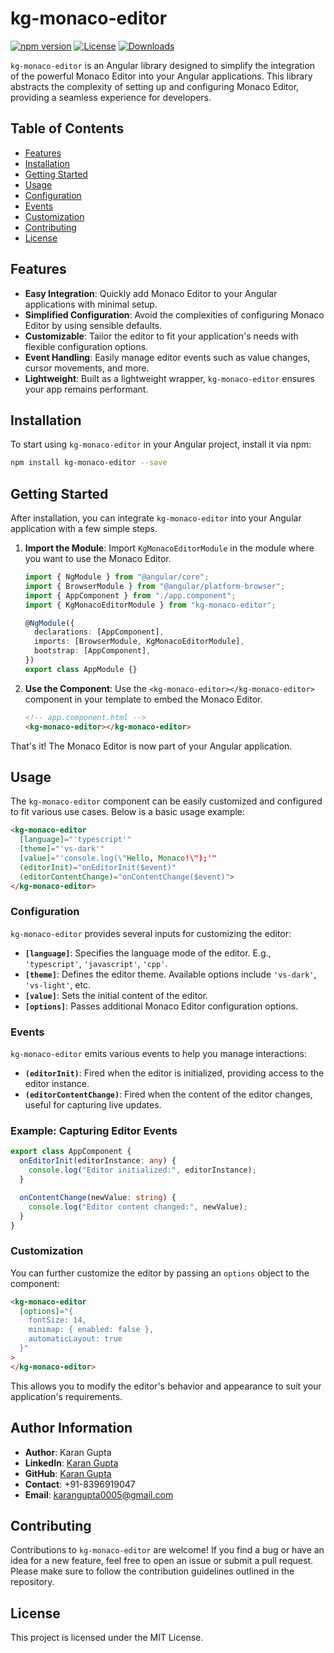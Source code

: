 # kg-monaco-editor

[![npm version](https://badge.fury.io/js/kg-monaco-editor.svg)](https://www.npmjs.com/package/kg-monaco-editor)
[![License](https://img.shields.io/npm/l/kg-monaco-editor.svg)](https://www.npmjs.com/package/kg-monaco-editor)
[![Downloads](https://img.shields.io/npm/dt/kg-monaco-editor.svg)](https://www.npmjs.com/package/kg-monaco-editor)

`kg-monaco-editor` is an Angular library designed to simplify the integration of the powerful Monaco Editor into your Angular applications. This library abstracts the complexity of setting up and configuring Monaco Editor, providing a seamless experience for developers.

## Table of Contents

- [Features](#features)
- [Installation](#installation)
- [Getting Started](#getting-started)
- [Usage](#usage)
- [Configuration](#configuration)
- [Events](#events)
- [Customization](#customization)
- [Contributing](#contributing)
- [License](#license)

## Features

- **Easy Integration**: Quickly add Monaco Editor to your Angular applications with minimal setup.
- **Simplified Configuration**: Avoid the complexities of configuring Monaco Editor by using sensible defaults.
- **Customizable**: Tailor the editor to fit your application's needs with flexible configuration options.
- **Event Handling**: Easily manage editor events such as value changes, cursor movements, and more.
- **Lightweight**: Built as a lightweight wrapper, `kg-monaco-editor` ensures your app remains performant.

## Installation

To start using `kg-monaco-editor` in your Angular project, install it via npm:

```bash
npm install kg-monaco-editor --save
```

## Getting Started

After installation, you can integrate `kg-monaco-editor` into your Angular application with a few simple steps.

1. **Import the Module**: Import `KgMonacoEditorModule` in the module where you want to use the Monaco Editor.

   ```typescript
   import { NgModule } from "@angular/core";
   import { BrowserModule } from "@angular/platform-browser";
   import { AppComponent } from "./app.component";
   import { KgMonacoEditorModule } from "kg-monaco-editor";

   @NgModule({
     declarations: [AppComponent],
     imports: [BrowserModule, KgMonacoEditorModule],
     bootstrap: [AppComponent],
   })
   export class AppModule {}
   ```

2. **Use the Component**: Use the `<kg-monaco-editor></kg-monaco-editor>` component in your template to embed the Monaco Editor.

   ```html
   <!-- app.component.html -->
   <kg-monaco-editor></kg-monaco-editor>
   ```

That's it! The Monaco Editor is now part of your Angular application.

## Usage

The `kg-monaco-editor` component can be easily customized and configured to fit various use cases. Below is a basic usage example:

```html
<kg-monaco-editor
  [language]="'typescript'"
  [theme]="'vs-dark'"
  [value]="'console.log(\"Hello, Monaco!\");'"
  (editorInit)="onEditorInit($event)"
  (editorContentChange)="onContentChange($event)">
</kg-monaco-editor>
```

### Configuration

`kg-monaco-editor` provides several inputs for customizing the editor:

- **`[language]`**: Specifies the language mode of the editor. E.g., `'typescript'`, `'javascript'`, `'cpp'`.
- **`[theme]`**: Defines the editor theme. Available options include `'vs-dark'`, `'vs-light'`, etc.
- **`[value]`**: Sets the initial content of the editor.
- **`[options]`**: Passes additional Monaco Editor configuration options.

### Events

`kg-monaco-editor` emits various events to help you manage interactions:

- **`(editorInit)`**: Fired when the editor is initialized, providing access to the editor instance.
- **`(editorContentChange)`**: Fired when the content of the editor changes, useful for capturing live updates.

### Example: Capturing Editor Events

```typescript
export class AppComponent {
  onEditorInit(editorInstance: any) {
    console.log("Editor initialized:", editorInstance);
  }

  onContentChange(newValue: string) {
    console.log("Editor content changed:", newValue);
  }
}
```

### Customization

You can further customize the editor by passing an `options` object to the component:

```html
<kg-monaco-editor
  [options]="{
    fontSize: 14,
    minimap: { enabled: false },
    automaticLayout: true
  }"
>
</kg-monaco-editor>
```

This allows you to modify the editor's behavior and appearance to suit your application's requirements.

## Author Information

- **Author**: Karan Gupta
- **LinkedIn**: [Karan Gupta](https://www.linkedin.com/in/karangupta0005)
- **GitHub**: [Karan Gupta](https://github.com/Karan0005)
- **Contact**: +91-8396919047
- **Email**: [karangupta0005@gmail.com](mailto:karangupta0005@gmail.com)

## Contributing

Contributions to `kg-monaco-editor` are welcome! If you find a bug or have an idea for a new feature, feel free to open an issue or submit a pull request. Please make sure to follow the contribution guidelines outlined in the repository.

## License

This project is licensed under the MIT License.
